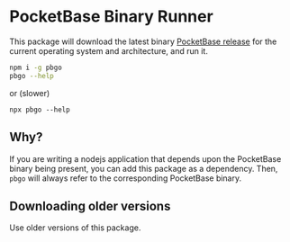 # PocketBase Binary Runner

This package will download the latest binary [PocketBase release](https://github.com/pocketbase/pocketbase/releases) for the current operating system and architecture, and run it.

```bash
npm i -g pbgo
pbgo --help
```

or (slower)

`npx pbgo --help`

## Why?

If you are writing a nodejs application that depends upon the PocketBase binary being present, you can add this package as a dependency. Then, `pbgo` will always refer to the corresponding PocketBase binary.

## Downloading older versions

Use older versions of this package.
